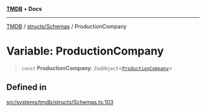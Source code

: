 [**TMDB**](../../../README.md) • **Docs**

***

[TMDB](../../../README.md) / [structs/Schemas](../README.md) / ProductionCompany

# Variable: ProductionCompany

> `const` **ProductionCompany**: `ZodObject`\<[`ProductionCompany`](../type-aliases/ProductionCompany.md)\>

## Defined in

[src/systems/tmdb/structs/Schemas.ts:103](https://github.com/Norviah/media-hub/blob/18a8c2edf600e1d27fc5173db1855dfb068c9a34/src/systems/tmdb/structs/Schemas.ts#L103)
